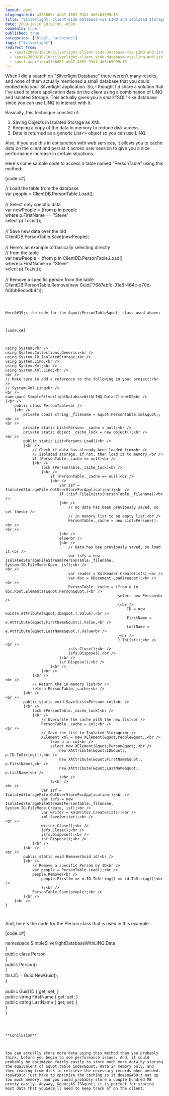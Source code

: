 ```yaml
---
layout: post
blogengineid: a3f36d52-ab47-4082-93d1-4d6cb5999c13
title: "Silverlight: Client-Side Database via LINQ and Isolated Storage"
date: 2008-10-10 18:08:00 -0500
comments: true
published: true
categories: ["blog", "archives"]
tags: ["Silverlight"]
redirect_from: 
  - /post/2008/10/10/Silverlight-Client-Side-Database-via-LINQ-and-Isolated-Storage
  - /post/2008/10/10/silverlight-client-side-database-via-linq-and-isolated-storage
  - /post.aspx?id=a3f36d52-ab47-4082-93d1-4d6cb5999c13
---
```

<!-- more -->


When I did a search on &quot;Silverlight Database&quot; there weren&#39;t many results, and none of them actually mentioned a small database that you could embed into your Silverlight application. So, I thought I&#39;d share a solution that I&#39;ve used to store application data on the client using a combination of LINQ and Isolated Storage. This actually gives you a small &quot;SQL&quot;-like database since you can use LINQ to interact with it.



Basically, this technique constist of:

<ol>
	<li>Saving Objects in Isolated Storage as XML</li>
	<li>Keeping a copy of the data in memory to reduce disk access.</li>
	<li>Data is returned as a generic List<> object so you can use LINQ.</li>
</ol>
Also, if you use this in conjunction with web services, it allows you to cache data on the client and persist it across user session to give you a nice performance increase in certain situations.<br />


Here&#39;s some sample code to access a table named &quot;PersonTable&quot; using this method:



[code:c#]



// Load the table from the database<br />
var people = ClientDB.PersonTable.Load();<br />
<br />
// Select only specific data<br />
var newPeople = (from p in people<br />
                        where p.FirstName == &quot;Steve&quot;<br />
                        select p).ToList();<br />
<br />
// Save new data over the old<br />
ClientDB.PersonTable.Save(newPeople);
<br />
<br />
// Here&#39;s an example of basically selecting directly<br />
// from the table<br />
var newPeople = (from p in ClientDB.PersonTable.Load()<br />
                        where p.FirstName == &quot;Steve&quot;<br />
                        select p).ToList();<br />
<br />
// Remove a specific person from the table<br />
ClientDB.PersonTable.Remove(new Guid(&quot;7687ebfc-31e6-464c-a70d-fd3bb9ecbdb4&quot;));



``` 



Here&#39;s the code for the &quot;PersonTable&quot; class used above:



[code:c#]



using System;<br />
using System.Collections.Generic;<br />
using System.IO.IsolatedStorage;<br />
using System.Linq;<br />
using System.Xml;<br />
using System.Xml.Linq;<br />
<br />
// Make sure to add a reference to the following in your project:<br />
// System.Xml.Linq<br />
<br />
namespace SimpleSilverlightDatabaseWithLINQ.Data.ClientDB<br />
{<br />
    public class PersonTable<br />
    {<br />
        private const string _filename = &quot;PersonTable.xml&quot;;<br />
<br />
        private static List<Person> _cache = null;<br />
        private static object _cache_lock = new object();<br />
<br />
        public static List<Person> Load()<br />
        {<br />
            // Check if data has already been loaded from<br />
            // isolated storage, if not, then load it to memory.<br />
            if (PersonTable._cache == null)<br />
            {<br />
                lock (PersonTable._cache_lock)<br />
                {<br />
                    if (PersonTable._cache == null)<br />
                    {<br />
                        var isf = IsolatedStorageFile.GetUserStoreForApplication();<br />
                        if (!isf.FileExists(PersonTable._filename))<br />
                        {<br />
                            // no data has been previously saved, so set the<br />
                            // in memory list to an empty list.<br />
                            PersonTable._cache = new List<Person>();<br />
<br />
                        }<br />
                        else<br />
                        {<br />
                            // Data has bee previously saved, so load it.<br />
                            var isfs = new IsolatedStorageFileStream(PersonTable._filename, System.IO.FileMode.Open, isf);<br />
<br />
                            var reader = XmlReader.Create(isfs);<br />
                            var doc = XDocument.Load(reader);<br />
<br />
                            PersonTable._cache = (from e in doc.Root.Elements(&quot;Person&quot;)<br />
                                                  select new Person<br />
                                                  {<br />
                                                      ID = new Guid(e.Attribute(&quot;ID&quot;).Value),<br />
                                                      FirstName = e.Attribute(&quot;FirstName&quot;).Value,<br />
                                                      LastName = e.Attribute(&quot;LastName&quot;).Value<br />
                                                  }<br />
                                                  ).ToList();<br />
<br />
                            isfs.Close();<br />
                            isfs.Dispose();<br />
                        }<br />
                        isf.Dispose();<br />
                    }<br />
                }<br />
            }<br />
<br />
            // Return the in memory list<br />
            return PersonTable._cache;<br />
        }<br />
<br />
        public static void Save(List<Person> col)<br />
        {<br />
            lock (PersonTable._cache_lock)<br />
            {<br />
                // Overwrite the cache with the new list<br />
                PersonTable._cache = col;<br />
<br />
                // Save the list to Isolated Storage<br />
                XElement xml = new XElement(&quot;People&quot;,<br />
                    from p in col<br />
                    select new XElement(&quot;Person&quot;,<br />
                        new XAttribute(&quot;ID&quot;, p.ID.ToString()),<br />
                        new XAttribute(&quot;FirstName&quot;, p.FirstName),<br />
                        new XAttribute(&quot;LastName&quot;, p.LastName)<br />
                        )<br />
                    );<br />
<br />
                var isf = IsolatedStorageFile.GetUserStoreForApplication();<br />
                var isfs = new IsolatedStorageFileStream(PersonTable._filename, System.IO.FileMode.Create, isf);<br />
                var writer = XmlWriter.Create(isfs);<br />
                xml.Save(writer);<br />
<br />
                writer.Close();<br />
                isfs.Close();<br />
                isfs.Dispose();<br />
                isf.Dispose();<br />
            }<br />
        }<br />
<br />
        public static void Remove(Guid id)<br />
        {<br />
            // Remove a specific Person by ID<br />
            var people = PersonTable.Load();<br />
            people.Remove(<br />
                people.First(m => m.ID.ToString() == id.ToString())<br />
                );<br />
            PersonTable.Save(people);<br />
        }<br />
    }<br />
} 



``` 



And, here&#39;s the code for the Person class that is used in this example:



[code:c#]



namespace SimpleSilverlightDatabaseWithLINQ.Data<br />
{<br />
    public class Person<br />
    {<br />
        public Person()<br />
        {<br />
            this.ID = Guid.NewGuid();<br />
        }<br />
<br />
        public Guid ID { get; set; }<br />
        public string FirstName { get; set; }<br />
        public string LastName { get; set; }<br />
    }<br />
} 



``` 



**Conclusion**



You can actually store more data using this method than you probably think, before you begin to see performance issues. And, it could probably be optimized fairly easily to store much more data by storing the equivalent of &quot;table index&quot; data in memory only, and then reading from disk to retrieve the necessary records when needed. You&#39;d just have to optimize the caching so it doesn&#39;t eat up too much memory, and you could probably store a couple hundred MB pretty easily. Anyway, &quot;AS IS&quot; it is perfect for storing most data that you&#39;ll need to keep track of on the client. 

